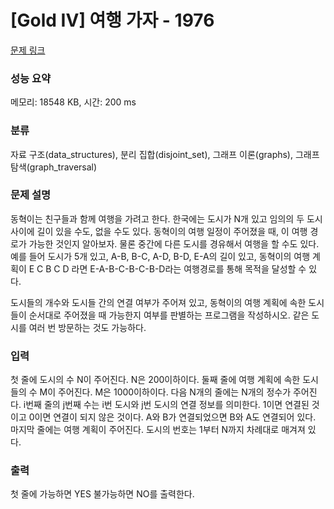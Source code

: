 # [Gold IV] 여행 가자 - 1976 

[문제 링크](https://www.acmicpc.net/problem/1976) 

### 성능 요약

메모리: 18548 KB, 시간: 200 ms

### 분류

자료 구조(data_structures), 분리 집합(disjoint_set), 그래프 이론(graphs), 그래프 탐색(graph_traversal)

### 문제 설명

<p>동혁이는 친구들과 함께 여행을 가려고 한다. 한국에는 도시가 N개 있고 임의의 두 도시 사이에 길이 있을 수도, 없을 수도 있다. 동혁이의 여행 일정이 주어졌을 때, 이 여행 경로가 가능한 것인지 알아보자. 물론 중간에 다른 도시를 경유해서 여행을 할 수도 있다. 예를 들어 도시가 5개 있고, A-B, B-C, A-D, B-D, E-A의 길이 있고, 동혁이의 여행 계획이 E C B C D 라면 E-A-B-C-B-C-B-D라는 여행경로를 통해 목적을 달성할 수 있다.</p>

<p>도시들의 개수와 도시들 간의 연결 여부가 주어져 있고, 동혁이의 여행 계획에 속한 도시들이 순서대로 주어졌을 때 가능한지 여부를 판별하는 프로그램을 작성하시오. 같은 도시를 여러 번 방문하는 것도 가능하다.</p>

### 입력 

 <p>첫 줄에 도시의 수 N이 주어진다. N은 200이하이다. 둘째 줄에 여행 계획에 속한 도시들의 수 M이 주어진다. M은 1000이하이다. 다음 N개의 줄에는 N개의 정수가 주어진다. i번째 줄의 j번째 수는 i번 도시와 j번 도시의 연결 정보를 의미한다. 1이면 연결된 것이고 0이면 연결이 되지 않은 것이다. A와 B가 연결되었으면 B와 A도 연결되어 있다. 마지막 줄에는 여행 계획이 주어진다. 도시의 번호는 1부터 N까지 차례대로 매겨져 있다.</p>

### 출력 

 <p>첫 줄에 가능하면 YES 불가능하면 NO를 출력한다.</p>

